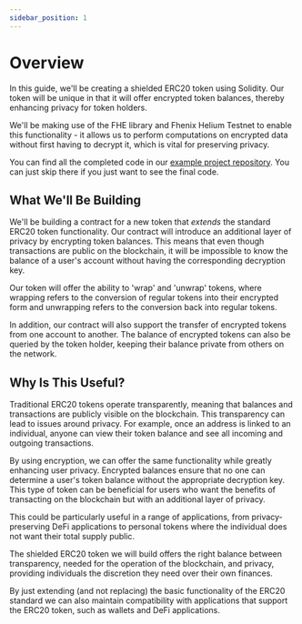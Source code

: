 ```yaml
---
sidebar_position: 1
---
```


# Overview

In this guide, we'll be creating a shielded ERC20 token using Solidity. Our token will be unique in that it will offer encrypted token balances, thereby enhancing privacy for token holders.

We'll be making use of the FHE library and Fhenix Helium Testnet to enable this functionality - it allows us to perform computations on encrypted data without first having to decrypt it, which is vital for preserving privacy.

You can find all the completed code in our [example project repository](https://github.com/FhenixProtocol/erc20-tutorial-code). You can just skip there if you just want to see the final code.

[//]: # (This example focuses on Javascript. If you're more of a python fan, check out the workshop available here: [https://github.com/zama-ai/ethcc23-workshop]&#40;https://github.com/zama-ai/ethcc23-workshop&#41;)

## What We'll Be Building

We'll be building a contract for a new token that _extends_ the standard ERC20 token functionality. Our contract will introduce an additional layer of privacy by encrypting token balances. This means that even though transactions are public on the blockchain, it will be impossible to know the balance of a user's account without having the corresponding decryption key.

Our token will offer the ability to 'wrap' and 'unwrap' tokens, where wrapping refers to the conversion of regular tokens into their encrypted form and unwrapping refers to the conversion back into regular tokens.

In addition, our contract will also support the transfer of encrypted tokens from one account to another. The balance of encrypted tokens can also be queried by the token holder, keeping their balance private from others on the network.

## Why Is This Useful?

Traditional ERC20 tokens operate transparently, meaning that balances and transactions are publicly visible on the blockchain. This transparency can lead to issues around privacy. For example, once an address is linked to an individual, anyone can view their token balance and see all incoming and outgoing transactions.

By using encryption, we can offer the same functionality while greatly enhancing user privacy. Encrypted balances ensure that no one can determine a user's token balance without the appropriate decryption key. This type of token can be beneficial for users who want the benefits of transacting on the blockchain but with an additional layer of privacy.

This could be particularly useful in a range of applications, from privacy-preserving DeFi applications to personal tokens where the individual does not want their total supply public.

The shielded ERC20 token we will build offers the right balance between transparency, needed for the operation of the blockchain, and privacy, providing individuals the discretion they need over their own finances.

By just extending (and not replacing) the basic functionality of the ERC20 standard we can also maintain compatibility with applications that support the ERC20 token, such as wallets and DeFi applications.
